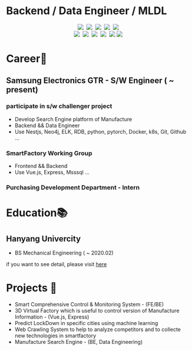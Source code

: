 # Backend / Data Engineer / MLDL 

<p align='center'> <img src="https://img.shields.io/badge/Python-3766AB?style=flat-square&logo=Python&logoColor=white"/></a>&nbsp  <img src="https://img.shields.io/badge/MySQL-165b9c?style=flat-square&logo=MySQL&logoColor=white"/></a>&nbsp <img src="https://img.shields.io/badge/TensorFlow-f9b61a?style=flat-square&logo=TensorFlow&logoColor=white"/></a>&nbsp <img src="https://img.shields.io/badge/Keras-eb3431?style=flat-square&logo=Keras&logoColor=white"/></a>&nbsp <img src="https://img.shields.io/badge/JupyterLab-f9b61a?style=flat-square&logo=Jupyter&logoColor=white"/></a>&nbsp </br> <img src="https://img.shields.io/badge/GoogleColab-f9cc1a?style=flat-square&logo=GoogleColab&logoColor=white"/></a>&nbsp <img src="https://img.shields.io/badge/Selenium-22c853?style=flat-square&logo=Selenium&logoColor=white"/></a>&nbsp <img src="https://img.shields.io/badge/Sklearn-f9b61a?style=flat-square&logo=scikit-learn&logoColor=white"/></a>&nbsp <img src="https://img.shields.io/badge/Tableau-165b9c?style=flat-square&logo=Tableau&logoColor=white"/></a>&nbsp <img src="https://img.shields.io/badge/Git-000000?style=flat-square&logo=Git&logoColor=white"/></a>&nbsp<img src="https://img.shields.io/badge/ApacheHive-FDEE21?style=flat-square&logo=ApacheHive&logoColor=white"/></a>&nbsp


# Career💼

## Samsung Electronics GTR - S/W Engineer ( ~ present)
### participate in s/w challenger project
- Develop Search Engine platform of Manufacture
- Backend && Data Engineer
- Use Nestjs, Neo4j, ELK, RDB, python, pytorch, Docker, k8s, Git, Github ...
### SmartFactory Working Group
- Frontend && Backend
- Use Vue.js, Express, Msssql ...
### Purchasing Development Department - Intern


# Education📚
## Hanyang Univercity
- BS Mechanical Engineering ( ~ 2020.02)

if you want to see detail, please visit [here](https://leeseunghwanseunglee.github.io/)

# Projects 📝
* Smart Comprehensive Control & Monitoring System - (FE/BE)
* 3D Virtual Factory which is useful to control version of Manufacture Information - (Vue.js, Express)
* Predict LockDown in specific cities using machine learning
* Web Crawling System to help to analyze competitors and to collecte new technologies in smartfactory
* Manufacture Search Engine - (BE, Data Engineering) 
